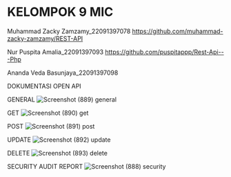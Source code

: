 # KELOMPOK 9 MIC

Muhammad Zacky Zamzamy_22091397078
https://github.com/muhammad-zacky-zamzamy/REST-API

Nur Puspita Amalia_22091397093
https://github.com/puspitappp/Rest-Api---Php

Ananda Veda Basunjaya_22091397098



DOKUMENTASI OPEN API 

GENERAL
![Screenshot (889) general](https://github.com/puspitappp/Rest-Api---Php/assets/144086838/93ae55c5-f0cf-4623-80db-02aa37300c37)

GET 
![Screenshot (890) get](https://github.com/puspitappp/Rest-Api---Php/assets/144086838/4f7a9a58-b3e3-40d8-a83a-d5b2451fe580)

POST
![Screenshot (891) post](https://github.com/puspitappp/Rest-Api---Php/assets/144086838/a76c4f84-4b96-47fb-b2b2-86cbec52dc0c)

UPDATE
![Screenshot (892) update](https://github.com/puspitappp/Rest-Api---Php/assets/144086838/086a03f0-1800-43a2-80f7-26de9ff70ff5)

DELETE
![Screenshot (893) delete](https://github.com/puspitappp/Rest-Api---Php/assets/144086838/3bb6941b-86b6-4b13-bace-c634f9e47944)

SECURITY AUDIT REPORT
![Screenshot (888) security](https://github.com/puspitappp/Rest-Api---Php/assets/144086838/6aba4626-dcb7-4353-bdf6-0b9e93899b6e)








